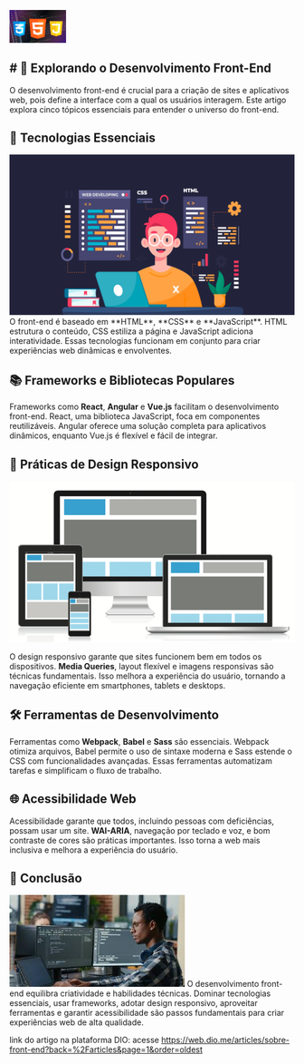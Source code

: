 <p>
    <img width="100" src="image/front-end-banner.jpg">
</p>

<h2># 🚀 Explorando o Desenvolvimento Front-End</h2>

O desenvolvimento front-end é crucial para a criação de sites e aplicativos web, pois define a interface com a qual os usuários interagem. Este artigo explora cinco tópicos essenciais para entender o universo do front-end.

## 🔧 Tecnologias Essenciais
<img src="image/dicas-projetos-frontend-min.png">
O front-end é baseado em **HTML**, **CSS** e **JavaScript**. HTML estrutura o conteúdo, CSS estiliza a página e JavaScript adiciona interatividade. Essas tecnologias funcionam em conjunto para criar experiências web dinâmicas e envolventes.

## 📚 Frameworks e Bibliotecas Populares

Frameworks como **React**, **Angular** e **Vue.js** facilitam o desenvolvimento front-end. React, uma biblioteca JavaScript, foca em componentes reutilizáveis. Angular oferece uma solução completa para aplicativos dinâmicos, enquanto Vue.js é flexível e fácil de integrar.

## 📱 Práticas de Design Responsivo
<img src="image/publico-alvo.png">

O design responsivo garante que sites funcionem bem em todos os dispositivos. **Media Queries**, layout flexível e imagens responsivas são técnicas fundamentais. Isso melhora a experiência do usuário, tornando a navegação eficiente em smartphones, tablets e desktops.

## 🛠️ Ferramentas de Desenvolvimento

Ferramentas como **Webpack**, **Babel** e **Sass** são essenciais. Webpack otimiza arquivos, Babel permite o uso de sintaxe moderna e Sass estende o CSS com funcionalidades avançadas. Essas ferramentas automatizam tarefas e simplificam o fluxo de trabalho.

## 🌐 Acessibilidade Web

Acessibilidade garante que todos, incluindo pessoas com deficiências, possam usar um site. **WAI-ARIA**, navegação por teclado e voz, e bom contraste de cores são práticas importantes. Isso torna a web mais inclusiva e melhora a experiência do usuário.

## 🎨 Conclusão
<img src="image/images.jpg">
O desenvolvimento front-end equilibra criatividade e habilidades técnicas. Dominar tecnologias essenciais, usar frameworks, adotar design responsivo, aproveitar ferramentas e garantir acessibilidade são passos fundamentais para criar experiências web de alta qualidade.


link do artigo na plataforma DIO:
acesse <a>https://web.dio.me/articles/sobre-front-end?back=%2Farticles&page=1&order=oldest</a>